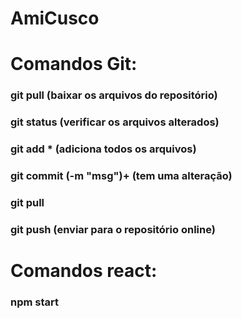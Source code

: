 # AmiCusco

# Comandos Git:
### git pull (baixar os arquivos do repositório)
### git status (verificar os arquivos alterados)
### git add * (adiciona todos os arquivos)
### git commit (-m "msg")+ (tem uma alteração)
### git pull
### git push (enviar para o repositório online)

# Comandos react:
### npm start